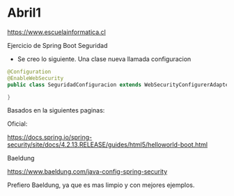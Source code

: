 # Abril1

https://www.escuelainformatica.cl

Ejercicio de Spring Boot Seguridad


* Se creo lo siguiente. Una clase nueva llamada configuracion

```java
@Configuration 
@EnableWebSecurity
public class SeguridadConfiguracion extends WebSecurityConfigurerAdapter {

}
```

Basados en la siguientes paginas:

Oficial:

https://docs.spring.io/spring-security/site/docs/4.2.13.RELEASE/guides/html5/helloworld-boot.html


Baeldung

https://www.baeldung.com/java-config-spring-security

Prefiero Baeldung, ya que es mas limpio y con mejores ejemplos.


